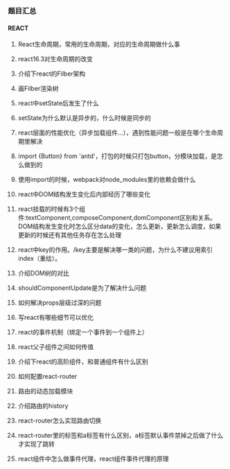 ### 题目汇总

#### REACT
1. React生命周期，常用的生命周期，对应的生命周期做什么事

2. react16.3对生命周期的改变

3. 介绍下react的Filber架构

4. 画Filber渲染树

5. react中setState后发生了什么

6. setState为什么默认是异步的，什么时候是同步的

7. react层面的性能优化（异步加载组件...），遇到性能问题一般是在哪个生命周期里解决

8. import {Button} from 'antd'，打包的时候只打包button，分模块加载，是怎么做到的

9. 使用import的时候，webpack对node_modules里的依赖会做什么

10. react中DOM结构发生变化后内部经历了哪些变化

11. react挂载的时候有3个组件:textComponent,composeComponent,domComponent区别和关系。
DOM结构发生变化时怎么区分data的变化，怎么更新，更新怎么调度，如果更新的时候还有其他任务存在怎么处理

12. react中key的作用。/key主要是解决哪一类的问题，为什么不建议用索引index（重绘）。

13. 介绍DOM树的对比

14. shouldComponentUpdate是为了解决什么问题

15. 如何解决props层级过深的问题

16. 写react有哪些细节可以优化

17. react的事件机制（绑定一个事件到一个组件上）

18. react父子组件之间如何传值

19. 介绍下react的高阶组件，和普通组件有什么区别

20. 如何配置react-router

21. 路由的动态加载模块

22. 介绍路由的history

23. react-router怎么实现路由切换

24. react-router里的<Link>标签和a标签有什么区别，a标签默认事件禁掉之后做了什么才实现了跳转

25. react组件中怎么做事件代理，react组件事件代理的原理
